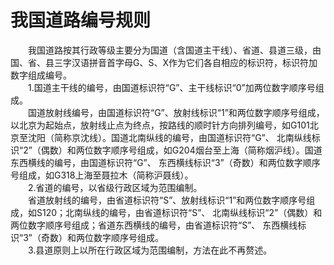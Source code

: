 # 我国道路编号规则  

&emsp;&emsp;我国道路按其行政等级主要分为国道（含国道主干线）、省道、县道三级，由国、省、县三字汉语拼音首字母G、S、X作为它们各自相应的标识符，标识符加数字组成编号。  
&emsp;&emsp;1.国道主干线的编号，由国道标识符“G”、主干线标识“0”加两位数字顺序号组成。  
&emsp;&emsp;国道放射线编号，由国道标识符“G”、放射线标识“1”和两位数字顺序号组成，以北京为起始点，放射线止点为终点，按路线的顺时针方向排列编号，如G101北京至沈阳（简称京沈线）。国道北南纵线的编号，由国道标识符“G”、 北南纵线标识“2”（偶数）和两位数字顺序号组成，如G204烟台至上海（简称烟沪线）。国道东西横线的编号，由国道标识符“G”、 东西横线标识“3”（奇数）和两位数字顺序号组成，如G318上海至聂拉木（简称沪聂线）。  
&emsp;&emsp;2.省道的编号，以省级行政区域为范围编制。  
&emsp;&emsp;省道放射线的编号，由省道标识符“S”、放射线标识“1”和两位数字顺序号组成，如S120；北南纵线的编号，由省道标识符“S”、 北南纵线标识“2”（偶数）和两位数字顺序号组成；省道东西横线的编号，由省道标识符“S”、 东西横线标识“3”（奇数）和两位数字顺序号组成。  
&emsp;&emsp;3.县道原则上以所在行政区域为范围编制，方法在此不再赘述。  
